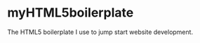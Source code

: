 myHTML5boilerplate
==================

The HTML5 boilerplate I use to jump start website development.
